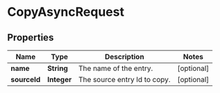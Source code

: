 # CopyAsyncRequest

## Properties
Name | Type | Description | Notes
------------ | ------------- | ------------- | -------------
**name** | **String** | The name of the entry. |  [optional]
**sourceId** | **Integer** | The source entry Id to copy. |  [optional]
